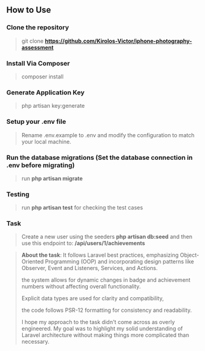 ## How to Use

### Clone the repository

> git clone **https://github.com/Kirolos-Victor/iphone-photography-assessment**

### Install Via Composer

> composer install

### Generate Application Key

> php artisan key:generate

### Setup your .env file

> Rename .env.example to .env and modify the configuration to match your local machine.

### Run the database migrations (Set the database connection in .env before migrating)

> run **php artisan migrate**

### Testing

> run **php artisan test** for checking the test cases

### Task

> Create a new user using the seeders **php artisan db:seed** and then use this endpoint to: **/api/users/1/achievements**

> **About the task**: It follows Laravel best practices, emphasizing Object-Oriented Programming (OOP) and incorporating design patterns like Observer, Event and Listeners, Services, and Actions.
> 
> the system allows for dynamic changes in badge and achievement numbers without affecting overall functionality.
> 
> Explicit data types are used for clarity and compatibility,
> 
> the code follows PSR-12 formatting for consistency and readability.
>
> I hope my approach to the task didn't come across as overly engineered. My goal was to highlight my solid understanding of Laravel architecture without making things more complicated than necessary.